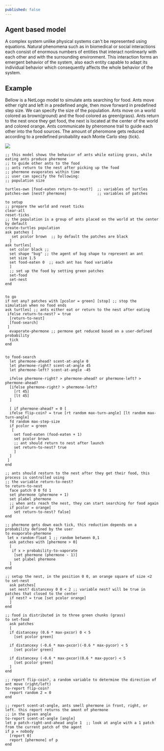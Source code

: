```yaml
---
published: false
---
```

## Agent based model

A complex system unlike physical systems can't be represented using equations. Natural phenomena such as in biomedical or social interactions each consist of enormous numbers of entities that interact nonlinearly with each other and with the surrounding environment. This interaction forms an emergent behavior of the system, also each entity capable to adapt its individual behavior which consequently affects the whole behavior of the system.


## Example

Bellow is a NetLogo model to simulate ants searching for food. Ants move either right and left in a predefined angle, then move forward in predefined step size. We can specify the size of the population. Ants move on a world colored as brown(ground) and the food colored as green(grass). Ants return to the nest once they get food, the next is located at the center of the world and colored orange. Ants communicate by pheromone trail to guide each other into the food sources. The amount of pheromone gets reduced according to a predefined probability each Monte Carlo step (tick).

![](http://g.recordit.co/HK4tmfS8I3.gif)

```
;; this model shows the behavior of ants while eatiing grass, while eating ants produce phermone
;; to guide other ants to the food
;; ants return to the nest after picking up the food
;; phermone evaporates within time
;; user can specify the following:
;; population size

turtles-own [food-eaten return-to-nest?]  ;; variables of turtles
patches-own [nest? phermone]              ;; variables of patches

to setup
;; prepare the world and reset ticks
clear-all
reset-ticks
;; the population is a group of ants placed on the world at the center by default
create-turtles population
ask patches [
   set pcolor brown  ;; by default the patches are black
  ]
ask turtles[
  set color black ;;
  set shape "bug" ;; the agent of bug shape to represent an ant
  set size 1.5
  set food-eaten 0  ;; each ant has food variable
  ]
  ;; set up the food by setting green patches
  set-food
  set-nest
end


to go
if not any? patches with [pcolor = green] [stop] ;; stop the simulation when no food ends
ask turtles[ ;; ants either eat or return to the nest after eating
 ifelse return-to-nest? = true
  [return-to-nest]
  [food-search]
 ]
  evaporate-phermone ;; permone get reduced based on a user-defined probability
  tick
end


to food-search
  let phermone-ahead? scent-at-angle 0
  let phermone-right? scent-at-angle 45
  let phermone-left? scent-at-angle -45

  ifelse phermone-right? > phermone-ahead? or phermone-left? > phermone-ahead?
  [ifelse phermone-right? > phermone-left?
    [rt 45]
    [lt 45]
  ]

  [ if phermone-ahead? = 0 [
  ifelse flip-coin? = true [rt random max-turn-angle] [lt random max-turn-angle]
  fd random max-step-size
  if pcolor = green
   [
    set food-eaten (food-eaten + 1)
    set pcolor brown
    ;; ant should return to nest after launch
    set return-to-nest? true
    ]
  ]
 ]
end

;; ants should resturn to the nest after they get their food, this process is controlled using 
;; the variable return-to-nest? 
to return-to-nest
  face patch 0 0 fd 1
  set phermone (phermone + 1)
  set plabel phermone
  ;; when ants reach the nest, they can start searching for food again
  if pcolor = orange[ 
    set return-to-nest? false]
end

;; phermone gets down each tick, this reduction depends on a probability defined by the user
to evaporate-phermone
 let x random-float 1 ;; random between 0,1
  ask patches with [phermone > 0]
  [
   if x > probability-to-vaporate
    [set phermone (phermone - 1)]
    set plabel phermone
  ]
end

;; setup the nest, in the position 0 0, an orange square of size <2
to set-nest
  ask patches[
  set nest? distancexy 0 0 < 2 ;; variable nest? will be true in patches that closed to the center
  if nest? = true [set pcolor orange]
  ]
end

;; food is distributed in to three green chunks (grass) 
to set-food
  ask patches
  [
  if distancexy (0.6 * max-pxcor) 0 < 5
    [set pcolor green]

  if distancexy (-0.6 * max-pxcor)(-0.6 * max-pycor) < 5
    [set pcolor green]

  if distancexy (-0.6 * max-pxcor)(0.6 * max-pycor) < 5
    [set pcolor green]
  ]
end

;; report flip-coin?, a random variable to determine the direction of ant move (right/left)
to-report flip-coin?
  report random 2 = 0
end

;; report scent-at-angle, ants smell phermone in front, right, or left. this report returns the amont of phermone
;; in the given angle
to-report scent-at-angle [angle]
let p patch-right-and-ahead angle 1  ;; look at angle with a 1 patch from the current patch of the agent
if p = nobody
  [report 0]
  report [phermone] of p
end
```
